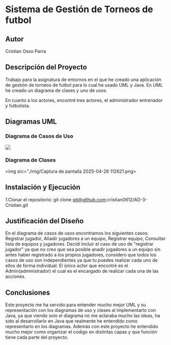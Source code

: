# Sistema de Gestión de Torneos de futbol

## Autor

Cristian Osso Parra

## Descripción del Proyecto

Trabajo para la asignatura de entornos en el que he creado una aplicación de gestión de torneos de futbol para lo cual he usado UML y Java. En UML he creado un diagrama de clases y uno de usos.

En cuanto a los actores, encontré tres actores, el administrador entrenador y futbolista.

## Diagramas UML

### Diagrama de Casos de Uso

<img src="./img/Captura de pantalla 2025-04-26 112555.png">

### Diagrama de Clases

<img src="./img/Captura de pantalla 2025-04-26 112621.png>

## Instalación y Ejecución

1.Clonar el repositorio: git clone git@github.com:cristian0612/AD-3-Cristian.git

## Justificación del Diseño

En el diagrama de casos de usos encontramos los siguientes casos: Registrar jugador, Añadir jugadores a un equipo, Registrar equipo, Consultar lista de equipos y jugadores. Decidí incluir el caso de uso de "registrar jugador" ya que no creo que sea posible anadir jugadores a un equipo sin antes haber registrado a los propios jugadores, considero que todos los casos de uso son independientes ya que tu puedes realizar cada uno de ellos de forma individual. El único actor que encontré es el Admin(administrador) el cual es el encargado de realizar cada una de las acciones.

## Conclusiones

Este proyecto me ha servido para entender mucho mejor UML y su representación con los diagramas de uso y clases al implementarlo con Java, ya que viendo solo el diagrama no me aclaraba mucho las ideas, ha sido al desarrollarlo en Java que realmente he entendido como representarlo en los diagramas. Además con este proyecto he entendido mucho mejor como organizar el codigo en distintas capas y que función tiene cada parte del proyecto.

